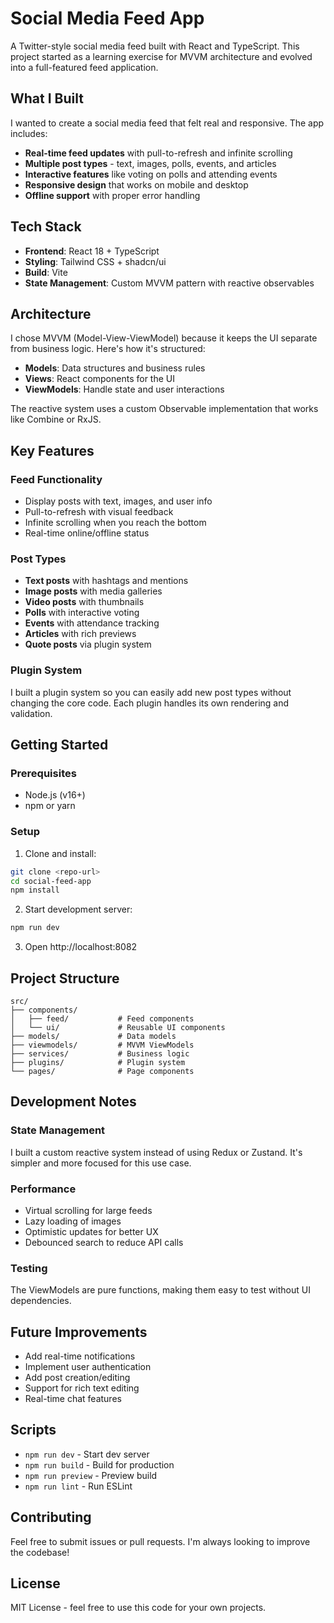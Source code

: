 # Social Media Feed App

A Twitter-style social media feed built with React and TypeScript. This project started as a learning exercise for MVVM architecture and evolved into a full-featured feed application.

## What I Built

I wanted to create a social media feed that felt real and responsive. The app includes:

- **Real-time feed updates** with pull-to-refresh and infinite scrolling
- **Multiple post types** - text, images, polls, events, and articles
- **Interactive features** like voting on polls and attending events
- **Responsive design** that works on mobile and desktop
- **Offline support** with proper error handling

## Tech Stack

- **Frontend**: React 18 + TypeScript
- **Styling**: Tailwind CSS + shadcn/ui
- **Build**: Vite
- **State Management**: Custom MVVM pattern with reactive observables

## Architecture

I chose MVVM (Model-View-ViewModel) because it keeps the UI separate from business logic. Here's how it's structured:

- **Models**: Data structures and business rules
- **Views**: React components for the UI
- **ViewModels**: Handle state and user interactions

The reactive system uses a custom Observable implementation that works like Combine or RxJS.

## Key Features

### Feed Functionality
- Display posts with text, images, and user info
- Pull-to-refresh with visual feedback
- Infinite scrolling when you reach the bottom
- Real-time online/offline status

### Post Types
- **Text posts** with hashtags and mentions
- **Image posts** with media galleries
- **Video posts** with thumbnails
- **Polls** with interactive voting
- **Events** with attendance tracking
- **Articles** with rich previews
- **Quote posts** via plugin system

### Plugin System
I built a plugin system so you can easily add new post types without changing the core code. Each plugin handles its own rendering and validation.

## Getting Started

### Prerequisites
- Node.js (v16+)
- npm or yarn

### Setup

1. Clone and install:
```bash
git clone <repo-url>
cd social-feed-app
npm install
```

2. Start development server:
```bash
npm run dev
```

3. Open http://localhost:8082

## Project Structure

```
src/
├── components/
│   ├── feed/           # Feed components
│   └── ui/             # Reusable UI components
├── models/             # Data models
├── viewmodels/         # MVVM ViewModels
├── services/           # Business logic
├── plugins/            # Plugin system
└── pages/              # Page components
```

## Development Notes

### State Management
I built a custom reactive system instead of using Redux or Zustand. It's simpler and more focused for this use case.

### Performance
- Virtual scrolling for large feeds
- Lazy loading of images
- Optimistic updates for better UX
- Debounced search to reduce API calls

### Testing
The ViewModels are pure functions, making them easy to test without UI dependencies.

## Future Improvements

- Add real-time notifications
- Implement user authentication
- Add post creation/editing
- Support for rich text editing
- Real-time chat features

## Scripts

- `npm run dev` - Start dev server
- `npm run build` - Build for production
- `npm run preview` - Preview build
- `npm run lint` - Run ESLint

## Contributing

Feel free to submit issues or pull requests. I'm always looking to improve the codebase!

## License

MIT License - feel free to use this code for your own projects.
